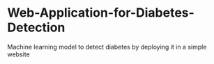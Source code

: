 # Web-Application-for-Diabetes-Detection
Machine learning model to detect diabetes by deploying it in a simple website
